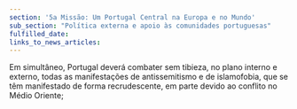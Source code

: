 ```yaml
---
section: '5a Missão: Um Portugal Central na Europa e no Mundo'
sub_section: "Política externa e apoio às comunidades portuguesas"
fulfilled_date:
links_to_news_articles:
---
```


Em simultâneo, Portugal deverá combater sem tibieza, no plano interno e externo, todas as manifestações de antissemitismo e de islamofobia, que se têm manifestado de forma recrudescente, em parte devido ao conflito no Médio Oriente;